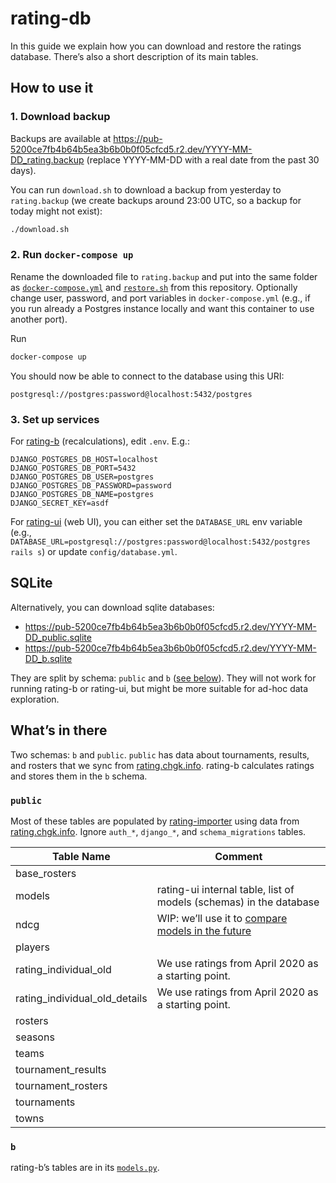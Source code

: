 # rating-db

In this guide we explain how you can download and restore the ratings database. There’s also a short description of its main tables.

## How to use it

### 1. Download backup

Backups are available at https://pub-5200ce7fb4b64b5ea3b6b0b0f05cfcd5.r2.dev/YYYY-MM-DD_rating.backup (replace YYYY-MM-DD with a real date from the past 30 days).

You can run `download.sh` to download a backup from yesterday to `rating.backup` (we create backups around 23:00 UTC, so a backup for today might not exist):

```bash
./download.sh
```

### 2. Run `docker-compose up`

Rename the downloaded file to `rating.backup` and put into the same folder as [`docker-compose.yml`](./docker-compose.yml) and [`restore.sh`](./restore.sh) from this repository. Optionally change user, password, and port variables in `docker-compose.yml` (e.g., if you run already a Postgres instance locally and want this container to use another port). 

Run

```bash
docker-compose up
```

You should now be able to connect to the database using this URI: 

```
postgresql://postgres:password@localhost:5432/postgres
```

### 3. Set up services

For [rating-b](https://github.com/maii-chgk/rating-b) (recalculations), edit `.env`. E.g.:

```
DJANGO_POSTGRES_DB_HOST=localhost
DJANGO_POSTGRES_DB_PORT=5432
DJANGO_POSTGRES_DB_USER=postgres
DJANGO_POSTGRES_DB_PASSWORD=password
DJANGO_POSTGRES_DB_NAME=postgres
DJANGO_SECRET_KEY=asdf
```

For [rating-ui](https://github.com/maii-chgk/rating-ui) (web UI), you can either set the `DATABASE_URL` env variable (e.g., `DATABASE_URL=postgresql://postgres:password@localhost:5432/postgres rails s`) or update `config/database.yml`.

## SQLite

Alternatively, you can download sqlite databases:
- https://pub-5200ce7fb4b64b5ea3b6b0b0f05cfcd5.r2.dev/YYYY-MM-DD_public.sqlite
- https://pub-5200ce7fb4b64b5ea3b6b0b0f05cfcd5.r2.dev/YYYY-MM-DD_b.sqlite

They are split by schema: `public` and `b` ([see below](#whats-in-there)). They will not work for running rating-b or rating-ui, but might be more suitable for ad-hoc data exploration.

## What’s in there

Two schemas: `b` and `public`. `public` has data about tournaments, results, and rosters that we sync from [rating.chgk.info](https://rating.chgk.info). rating-b calculates ratings and stores them in the `b` schema.

### `public`

Most of these tables are populated by [rating-importer](https://github.com/maii-chgk/rating-importer) using data from [rating.chgk.info](https://rating.chgk.info). Ignore `auth_*`, `django_*`, and `schema_migrations` tables.

| Table Name                     | Comment                                                                                               |
|--------------------------------|-------------------------------------------------------------------------------------------------------|
| base_rosters                   |                                                                                                       |
| models                         | rating-ui internal table, list of models (schemas) in the database                                    |
| ndcg                           | WIP: we’ll use it to [compare models in the future](https://en.wikipedia.org/wiki/Discounted_cumulative_gain) |
| players                        |                                                                                                       |
| rating_individual_old          | We use ratings from April 2020 as a starting point.                                                   |
| rating_individual_old_details  | We use ratings from April 2020 as a starting point.                                                   |
| rosters                        |                                                                                                       |
| seasons                        |                                                                                                       |
| teams                          |                                                                                                       |
| tournament_results             |                                                                                                       |
| tournament_rosters             |                                                                                                       |
| tournaments                    |                                                                                                       |
| towns                          |                                                                                                       |

### `b`

rating-b’s tables are in its [`models.py`](https://github.com/maii-chgk/rating-b/blob/main/b/models.py).
